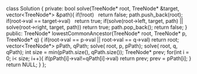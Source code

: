 class Solution {
private:
bool solve(TreeNode* root, TreeNode* &target, vector<TreeNode*> &path){
if(!root)   return false;
path.push_back(root);
if(root->val == target->val)    return true;
if(solve(root->left, target, path) ||
solve(root->right, target, path))
return true;
path.pop_back();
return false;
}
public:
TreeNode* lowestCommonAncestor(TreeNode* root, TreeNode* p, TreeNode* q) {
if(root->val == p->val || root->val == q->val) return root;
vector<TreeNode*> pPath, qPath;
solve( root, p, pPath);
solve( root, q, qPath);
int size = min(pPath.size(), qPath.size());
TreeNode* prev;
for(int i = 0; i< size; i++){
if(pPath[i]->val!=qPath[i]->val)
return prev;
prev = pPath[i];
}
return NULL;
}
};